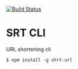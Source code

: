 [![Build Status](https://travis-ci.org/c0z0/shrt-cli.svg?branch=master)](https://travis-ci.org/c0z0/shrt-cli)

# SRT CLI

URL shortening cli

```
$ npm install -g shrt-url

```
